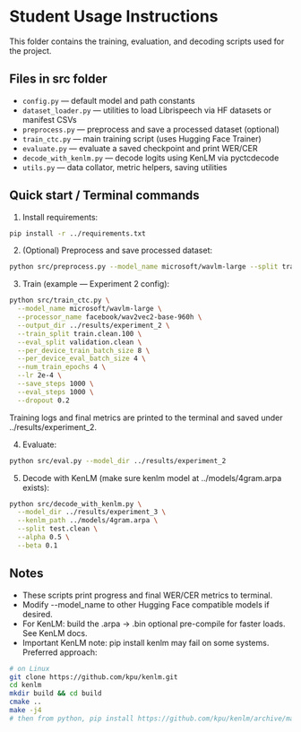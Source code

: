 # Student Usage Instructions

This folder contains the training, evaluation, and decoding scripts used for the project.

## Files in src folder
- `config.py` — default model and path constants
- `dataset_loader.py` — utilities to load Librispeech via HF datasets or manifest CSVs
- `preprocess.py` — preprocess and save a processed dataset (optional)
- `train_ctc.py` — main training script (uses Hugging Face Trainer)
- `evaluate.py` — evaluate a saved checkpoint and print WER/CER
- `decode_with_kenlm.py` — decode logits using KenLM via pyctcdecode
- `utils.py` — data collator, metric helpers, saving utilities

## Quick start / Terminal commands

1. Install requirements:
```bash
pip install -r ../requirements.txt
```

2. (Optional) Preprocess and save processed dataset:
```bash
python src/preprocess.py --model_name microsoft/wavlm-large --split train.clean.100 --output_path ../data/processed/train_clean_100
```

3. Train (example — Experiment 2 config):
```bash
python src/train_ctc.py \
  --model_name microsoft/wavlm-large \
  --processor_name facebook/wav2vec2-base-960h \
  --output_dir ../results/experiment_2 \
  --train_split train.clean.100 \
  --eval_split validation.clean \
  --per_device_train_batch_size 8 \
  --per_device_eval_batch_size 4 \
  --num_train_epochs 4 \
  --lr 2e-4 \
  --save_steps 1000 \
  --eval_steps 1000 \
  --dropout 0.2

```

Training logs and final metrics are printed to the terminal and saved under ../results/experiment_2.

4. Evaluate:
```bash
python src/eval.py --model_dir ../results/experiment_2
```

5. Decode with KenLM (make sure kenlm model at ../models/4gram.arpa exists):
```bash
python src/decode_with_kenlm.py \
  --model_dir ../results/experiment_3 \
  --kenlm_path ../models/4gram.arpa \
  --split test.clean \
  --alpha 0.5 \
  --beta 0.1 
```

## Notes
- These scripts print progress and final WER/CER metrics to terminal.
- Modify --model_name to other Hugging Face compatible models if desired.
- For KenLM: build the .arpa -> .bin optional pre-compile for faster loads. See KenLM docs.
- Important KenLM note: pip install kenlm may fail on some systems. Preferred approach:
```bash
# on Linux
git clone https://github.com/kpu/kenlm.git
cd kenlm
mkdir build && cd build
cmake ..
make -j4
# then from python, pip install https://github.com/kpu/kenlm/archive/master.zip
```

